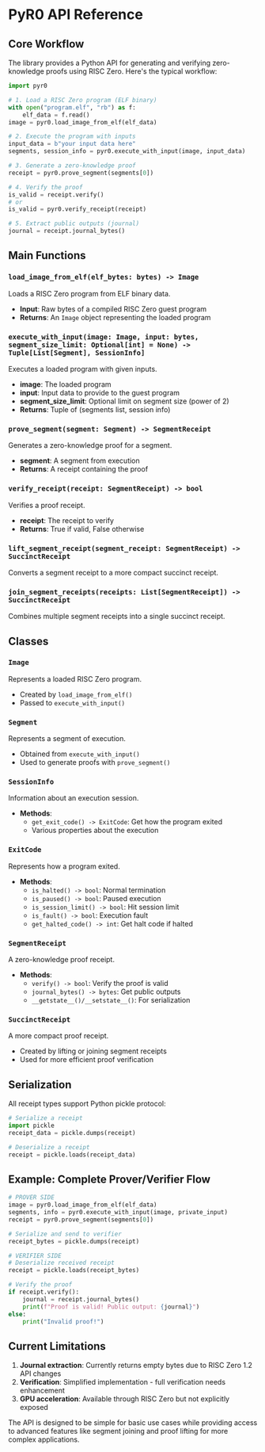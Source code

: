 # PyR0 API Reference

## Core Workflow

The library provides a Python API for generating and verifying zero-knowledge proofs using RISC Zero. Here's the typical workflow:

```python
import pyr0

# 1. Load a RISC Zero program (ELF binary)
with open("program.elf", "rb") as f:
    elf_data = f.read()
image = pyr0.load_image_from_elf(elf_data)

# 2. Execute the program with inputs
input_data = b"your input data here"
segments, session_info = pyr0.execute_with_input(image, input_data)

# 3. Generate a zero-knowledge proof
receipt = pyr0.prove_segment(segments[0])

# 4. Verify the proof
is_valid = receipt.verify()
# or
is_valid = pyr0.verify_receipt(receipt)

# 5. Extract public outputs (journal)
journal = receipt.journal_bytes()
```

## Main Functions

### `load_image_from_elf(elf_bytes: bytes) -> Image`
Loads a RISC Zero program from ELF binary data.
- **Input**: Raw bytes of a compiled RISC Zero guest program
- **Returns**: An `Image` object representing the loaded program

### `execute_with_input(image: Image, input: bytes, segment_size_limit: Optional[int] = None) -> Tuple[List[Segment], SessionInfo]`
Executes a loaded program with given inputs.
- **image**: The loaded program
- **input**: Input data to provide to the guest program
- **segment_size_limit**: Optional limit on segment size (power of 2)
- **Returns**: Tuple of (segments list, session info)

### `prove_segment(segment: Segment) -> SegmentReceipt`
Generates a zero-knowledge proof for a segment.
- **segment**: A segment from execution
- **Returns**: A receipt containing the proof

### `verify_receipt(receipt: SegmentReceipt) -> bool`
Verifies a proof receipt.
- **receipt**: The receipt to verify
- **Returns**: True if valid, False otherwise

### `lift_segment_receipt(segment_receipt: SegmentReceipt) -> SuccinctReceipt`
Converts a segment receipt to a more compact succinct receipt.

### `join_segment_receipts(receipts: List[SegmentReceipt]) -> SuccinctReceipt`
Combines multiple segment receipts into a single succinct receipt.

## Classes

### `Image`
Represents a loaded RISC Zero program.
- Created by `load_image_from_elf()`
- Passed to `execute_with_input()`

### `Segment`
Represents a segment of execution.
- Obtained from `execute_with_input()`
- Used to generate proofs with `prove_segment()`

### `SessionInfo`
Information about an execution session.
- **Methods**:
  - `get_exit_code() -> ExitCode`: Get how the program exited
  - Various properties about the execution

### `ExitCode`
Represents how a program exited.
- **Methods**:
  - `is_halted() -> bool`: Normal termination
  - `is_paused() -> bool`: Paused execution
  - `is_session_limit() -> bool`: Hit session limit
  - `is_fault() -> bool`: Execution fault
  - `get_halted_code() -> int`: Get halt code if halted

### `SegmentReceipt`
A zero-knowledge proof receipt.
- **Methods**:
  - `verify() -> bool`: Verify the proof is valid
  - `journal_bytes() -> bytes`: Get public outputs
  - `__getstate__()/__setstate__()`: For serialization

### `SuccinctReceipt`
A more compact proof receipt.
- Created by lifting or joining segment receipts
- Used for more efficient proof verification

## Serialization

All receipt types support Python pickle protocol:

```python
# Serialize a receipt
import pickle
receipt_data = pickle.dumps(receipt)

# Deserialize a receipt
receipt = pickle.loads(receipt_data)
```

## Example: Complete Prover/Verifier Flow

```python
# PROVER SIDE
image = pyr0.load_image_from_elf(elf_data)
segments, info = pyr0.execute_with_input(image, private_input)
receipt = pyr0.prove_segment(segments[0])

# Serialize and send to verifier
receipt_bytes = pickle.dumps(receipt)

# VERIFIER SIDE
# Deserialize received receipt
receipt = pickle.loads(receipt_bytes)

# Verify the proof
if receipt.verify():
    journal = receipt.journal_bytes()
    print(f"Proof is valid! Public output: {journal}")
else:
    print("Invalid proof!")
```

## Current Limitations

1. **Journal extraction**: Currently returns empty bytes due to RISC Zero 1.2 API changes
2. **Verification**: Simplified implementation - full verification needs enhancement
3. **GPU acceleration**: Available through RISC Zero but not explicitly exposed

The API is designed to be simple for basic use cases while providing access to advanced features like segment joining and proof lifting for more complex applications.